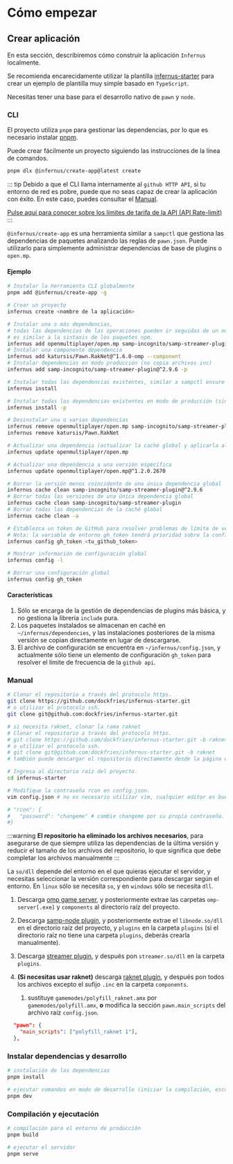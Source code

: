 # Cómo empezar

## Crear aplicación

En esta sección, describiremos cómo construir la aplicación `Infernus` localmente.

Se recomienda encarecidamente utilizar la plantilla [infernus-starter](https://github.com/dockfries/infernus-starter) para crear un ejemplo de plantilla muy simple basado en `TypeScript`.

Necesitas tener una base para el desarrollo nativo de `pawn` y `node`.

### CLI

El proyecto utiliza `pnpm` para gestionar las dependencias, por lo que es necesario instalar [pnpm](https://pnpm.io/).

Puede crear fácilmente un proyecto siguiendo las instrucciones de la línea de comandos.

```sh
pnpm dlx @infernus/create-app@latest create
```

::: tip
Debido a que el CLI llama internamente al `github HTTP API`, si tu entorno de red es pobre, puede que no seas capaz de crear la aplicación con éxito. En este caso, puedes consultar el [Manual](#manual).

[Pulse aquí para conocer sobre los límites de tarifa de la API (API Rate-limit)](https://docs.github.com/en/rest/using-the-rest-api/rate-limits-for-the-rest-api?apiVersion=2022-11-28#about-primary-rate-limits)
:::

`@infernus/create-app` es una herramienta similar a `sampctl` que gestiona las dependencias de paquetes analizando las reglas de `pawn.json`. Puede utilizarlo para simplemente administrar dependencias de base de plugins o `open.mp`.

#### Ejemplo

```sh
# Instalar la herramienta CLI globalmente
pnpm add @infernus/create-app -g

# Crear un proyecto
infernus create <nombre de la aplicación>

# Instalar una o más dependencias, 
# todas las dependencias de las operaciones pueden ir seguidas de un número de versión, 
# es similar a la sintaxis de los paquetes npm.
infernus add openmultiplayer/open.mp samp-incognito/samp-streamer-plugin@^2.9.6
# Instalar una componente dependencia
infernus add katursis/Pawn.RakNet@^1.6.0-omp --component
# Instalar dependencias en modo producción (no copia archivos inc)
infernus add samp-incognito/samp-streamer-plugin@^2.9.6 -p

# Instalar todas las dependencias existentes, similar a sampctl ensure
infernus install

# Instalar todas las dependencias existentes en modo de producción (sin copiar archivos inc).
infernus install -p

# Desinstalar una o varias dependencias
infernus remove openmultiplayer/open.mp samp-incognito/samp-streamer-plugin
infernus remove katursis/Pawn.RakNet

# Actualizar una dependencia (actualizar la caché global y aplicarla al directorio actual)
infernus update openmultiplayer/open.mp

# Actualizar una dependencia a una versión específica
infernus update openmultiplayer/open.mp@^1.2.0.2670

# Borrar la versión menos coincidente de una única dependencia global
infernus cache clean samp-incognito/samp-streamer-plugin@^2.9.6
# Borrar todas las versiones de una única dependencia global
infernus cache clean samp-incognito/samp-streamer-plugin
# Borrar todas las dependencias de la caché global
infernus cache clean -a

# Establezca un token de GitHub para resolver problemas de límite de velocidad de la API (a petición).
# Nota: la variable de entorno gh_token tendrá prioridad sobre la configuración global.
infernus config gh_token <tu_github_token>

# Mostrar información de configuración global
infernus config -l

# Borrar una configuración global
infernus config gh_token
```

#### Características

1. Sólo se encarga de la gestión de dependencias de plugins más básica, y no gestiona la librería `include` pura.
2. Los paquetes instalados se almacenan en caché en `~/infernus/dependencies`, y las instalaciones posteriores de la misma versión se copian directamente en lugar de descargarse.
3. El archivo de configuración se encuentra en `~/infernus/config.json`, y actualmente sólo tiene un elemento de configuración `gh_token` para resolver el límite de frecuencia de la `github api`.

### Manual

```sh
# Clonar el repositorio a través del protocolo https.
git clone https://github.com/dockfries/infernus-starter.git
# o utilizar el protocolo ssh.
git clone git@github.com:dockfries/infernus-starter.git

# si necesita raknet, clonar la rama raknet
# Clonar el repositorio a través del protocolo https.
# git clone https://github.com/dockfries/infernus-starter.git -b raknet
# o utilizar el protocolo ssh.
# git clone git@github.com:dockfries/infernus-starter.git -b raknet
# también puede descargar el repositorio directamente desde la página de GitHub.

# Ingresa al directorio raíz del proyecto.
cd infernus-starter

# Modifique la contraseña rcon en config.json.
vim config.json # no es necesario utilizar vim, cualquier editor es bueno.

# "rcon": {
#   "password": "changeme" # cambie changeme por su propia contraseña.
#}
```

:::warning
**El repositorio ha eliminado los archivos necesarios**, para asegurarse de que siempre utiliza las dependencias de la última versión y reducir el tamaño de los archivos del repositorio, lo que significa que debe completar los archivos manualmente
:::

La `so/dll` depende del entorno en el que quieras ejecutar el servidor, y necesitas seleccionar la versión correspondiente para descargar según el entorno. En `linux` sólo se necesita `so`, y en `windows` sólo se necesita `dll`.

1. Descarga [omp game server](https://github.com/openmultiplayer/open.mp/releases), y posteriormente extrae las carpetas `omp-server[.exe]` y `components` al directorio raíz del proyecto.

2. Descarga [samp-node plugin](https://github.com/dockfries/samp-node/releases), y posteriormente extrae el `libnode.so/dll` en el directorio raíz del proyecto, y `plugins` en la carpeta `plugins` (si el directorio raíz no tiene una carpeta `plugins`, deberás crearla manualmente).

3. Descarga [streamer plugin](https://github.com/samp-incognito/samp-streamer-plugin/releases), y después pon `streamer.so/dll` en la carpeta `plugins`.

4. **(Si necesitas usar raknet)** descarga [raknet plugin](https://github.com/katursis/Pawn.RakNet/releases), y después pon todos los archivos excepto el sufijo `.inc` en la carpeta `components`.
   1. sustituye `gamemodes/polyfill_raknet.amx` por `gamemodes/polyfill.amx`, **o** modifica la sección `pawn.main_scripts` del archivo raíz `config.json`.

```json
  "pawn": {
    "main_scripts": ["polyfill_raknet 1"],
  },
```

### Instalar dependencias y desarrollo

```sh
# instalación de las dependencias
pnpm install

# ejecutar comandos en modo de desarrollo (iniciar la compilación, escuchar los cambios y reiniciar automáticamente)
pnpm dev
```

### Compilación y ejecutación

```sh
# compilación para el entorno de producción
pnpm build

# ejecutar el servidor
pnpm serve
```

